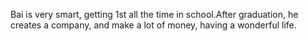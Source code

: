 Bai is very smart, getting 1st all the time in school.After graduation, he creates a company, and make a lot of money, having a wonderful life.
